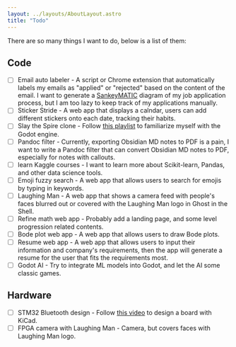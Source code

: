 ```yaml
---
layout: ../layouts/AboutLayout.astro
title: "Todo"
---
```


There are so many things I want to do, below is a list of them:

## Code

- [ ] Email auto labeler - A script or Chrome extension that automatically labels my emails as "applied" or "rejected" based on the content of the email. I want to generate a [SankeyMATIC](https://sankeymatic.com/) diagram of my job application process, but I am too lazy to keep track of my applications manually.
- [ ] Sticker Stride - A web app that displays a calndar, users can add different stickers onto each date, tracking their habits.
- [ ] Slay the Spire clone - Follow [this playlist](https://www.youtube.com/playlist?list=PL6SABXRSlpH8CD71L7zye311cp9R4JazJ) to familiarize myself with the Godot engine.
- [ ] Pandoc filter - Currently, exporting Obsidian MD notes to PDF is a pain, I want to write a Pandoc filter that can convert Obsidian MD notes to PDF, especially for notes with callouts.
- [ ] learn Kaggle courses - I want to learn more about Scikit-learn, Pandas, and other data science tools.
- [ ] Emoji fuzzy search - A web app that allows users to search for emojis by typing in keywords.
- [ ] Laughing Man - A web app that shows a camera feed with people's faces blurred out or covered with the Laughing Man logo in Ghost in the Shell.
- [ ] Refine math web app - Probably add a landing page, and some level progression related contents.
- [ ] Bode plot web app - A web app that allows users to draw Bode plots.
- [ ] Resume web app - A web app that allows users to input their information and company's requirements, then the app will generate a resume for the user that fits the requirements most.
- [ ] Godot AI - Try to integrate ML models into Godot, and let the AI some classic games.

## Hardware

- [ ] STM32 Bluetooth design - Follow [this video](https://www.youtube.com/watch?v=nkHFoxe0mrU&ab_channel=Phil%E2%80%99sLab) to design a board with KiCad.
- [ ] FPGA camera with Laughing Man - Camera, but covers faces with Laughing Man logo.
